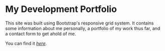 # My Development Portfolio
This site was built using Bootstrap's responsive grid system. It contains some information about me personally, a portfolio of my work thus far, and a contact form to get ahold of me.

You can find it *[here](https://james-gould.herokuapp.com/)*. 
